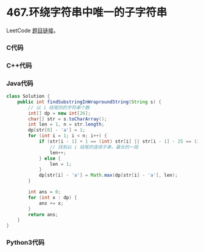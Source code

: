 # 467.环绕字符串中唯一的子字符串

LeetCode [题目链接](https://leetcode.cn/problems/unique-substrings-in-wraparound-string)。

### C代码

### C++代码

### Java代码
```Java
class Solution {
    public int findSubstringInWraproundString(String s) {
        // 以 i 结尾的的字符串个数
        int[] dp = new int[26];
        char[] str = s.toCharArray();
        int len = 1, n = str.length;
        dp[str[0] - 'a'] = 1;
        for (int i = 1; i < n; i++) {
            if (str[i - 1] + 1 == (int) str[i] || str[i - 1] - 25 == (int) str[i]) {
                // 找到以 i 结尾的连续子串，最长的一段
                len++;
            } else {
                len = 1;
            }
            dp[str[i] - 'a'] = Math.max(dp[str[i] - 'a'], len);
        }

        int ans = 0;
        for (int x : dp) {
            ans += x;
        }
        return ans;
    }
}
```

### Python3代码